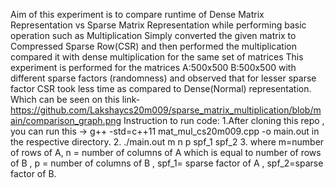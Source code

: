 Aim of this experiment is to compare runtime of Dense Matrix Representation vs Sparse Matrix Representation while performing basic operation such as Multiplication
Simply converted the given matrix to Compressed Sparse Row(CSR) and then performed the multiplication compared it with dense multiplication for the same set of matrices
This experiment is performed for the matrices A:500x500 B:500x500 with different sparse factors (randomness) and observed that for lesser sparse factor CSR took less time as compared to Dense(Normal) representation. 
Which can be seen on this link- https://github.com/Lakshaycs20m009/sparse_matrix_multiplication/blob/main/comparison_graph.png
Instruction to run code:
1.After cloning this repo , you can run this -> g++ -std=c++11 mat_mul_cs20m009.cpp -o main.out in the respective directory.
2. ./main.out m n p spf_1 spf_2
3. where m=number of rows of A, n = number of columns of A which is equal to number of rows of B , p = number of columns of B , spf_1= sparse factor of A , spf_2=sparse factor of B.

